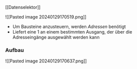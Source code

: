 [[Datenselektor]]

![[Pasted image 20240129170519.png]]
- Um Bausteine anzusteuern, werden _Adressen_ benötigt
- Liefert eine 1 an einem bestimmten Ausgang, der über die Adresseingänge ausgewählt werden kann

### Aufbau
![[Pasted image 20240129170637.png]]